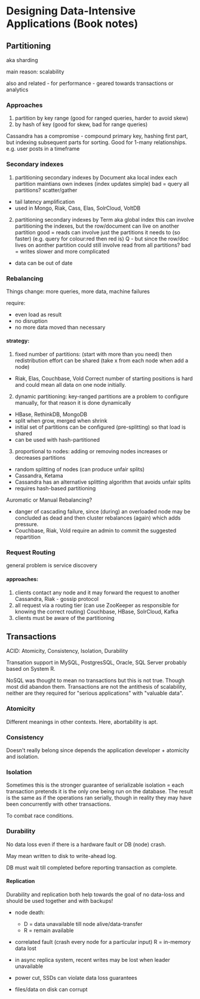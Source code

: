 # Designing Data-Intensive Applications (Book notes)

## Partitioning 

aka sharding

main reason: scalability

also and related - for performance - geared towards transactions or analytics

### Approaches
1) partition by key range (good for ranged queries, harder to avoid skew)
2) by hash of key (good for skew, bad for range queries)

Cassandra has a compromise - compound primary key, hashing first part, but indexing subsequent parts for sorting. Good for 1-many relationships. e.g. user posts in a timeframe

### Secondary indexes
1) partitioning secondary indexes by Document 
aka local index
each partition maintians own indexes (index updates simple)
bad = query all partitions? scatter/gather
 - tail latency amplification
 - used in Mongo, Riak, Cass, Elas, SolrCloud, VoltDB

2) partitioning secondary indexes by Term
aka global index
this can involve partitioning the indexes, but the row/document can live on another partition
good = reads can involve just the partitions it needs to (so faster) (e.g. query for colour:red then red is)
Q - but since the row/doc lives on aonther partition could still involve read from all partitions?
bad = writes slower and more complicated
 - data can be out of date

### Rebalancing
Things change: more queries, more data, machine failures

require:
- even load as result
- no disruption
- no more data moved than necessary

#### strategy: 
1) fixed number of partitions: (start with more than you need) then redistribution effort can be shared (take x from each node when add a node) 
- Riak, Elas, Couchbase, Vold
Correct number of starting positions is hard and could mean all data on one node initially.

2) dynamic partitioning: key-ranged partitions are a problem to configure manually, for that reason it is done dynamically
- HBase, RethinkDB, MongoDB
- split when grow, merged when shrink
- initial set of partitions can be configured (pre-splitting) so that load is shared
- can be used with hash-partitioned 

3) proportional to nodes: adding or removing nodes increases or decreases partitions
- random splitting of nodes (can produce unfair splits)
- Cassandra, Ketama
- Cassandra has an alternative splitting algorithm that avoids unfair splits
- requires hash-based partitioning

Auromatic or Manual Rebalancing?
- danger of cascading failure, since (during) an overloaded node may be concluded as dead and then cluster rebalances (again) which adds pressure.
- Couchbase, Riak, Vold require an admin to commit the suggested repartition

### Request Routing
general problem is service discovery

#### approaches:
1) clients contact any node and it may forward the request to another
Cassandra, Riak - gossip protocol
2) all request via a routing tier 
(can use ZooKeeper as responsible for knowing the correct routing)
Couchbase, HBase, SolrCloud, Kafka
3) clients must be aware of the partitioning

## Transactions

ACID: Atomicity, Consistency, Isolation, Durability

Transation support in MySQL, PostgresSQL, Oracle, SQL Server probably based on System R.

NoSQL was thought to mean no transactions but this is not true. Though most did abandon them. Transactions are not the antithesis of scalability, neither are they required for "serious applications" with "valuable data".

### Atomicity
Different meanings in other contexts. Here, abortability is apt.

### Consistency
Doesn't really belong since depends the application developer + atomicity and isolation.

### Isolation
Sometimes this is the stronger guarantee of serializable isolation = each transaction pretends it is the only one being run on the database. The result is the same as if the operations ran serially, though in reality they may have been concurrently with other transactions.

To combat race conditions. 

### Durability
No data loss even if there is a hardware fault or DB (node) crash.

May mean written to disk to write-ahead log.

DB must wait till completed before reporting transaction as complete.

#### Replication
Durability and replication both help towards the goal of no data-loss and should be used together and with backups!

- node death: 
  - D = data unavailable till node alive/data-transfer
  - R = remain available
 
- correlated fault (crash every node for a particular input)
 R = in-memory data lost

- in async replica system, recent writes may be lost when leader unavailable
- power cut, SSDs can violate data loss guarantees
- files/data on disk can corrupt

